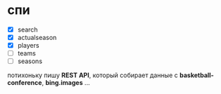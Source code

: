 # спи

- [x] search
- [x] actualseason
- [x] players
- [ ] teams
- [ ] seasons

потихоньку пишу **REST API**, который собирает данные с **basketball-conference**, **bing.images** ...
